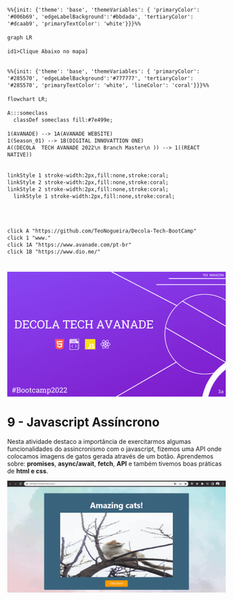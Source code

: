 #
```mermaid
%%{init: {'theme': 'base', 'themeVariables': { 'primaryColor': '#006b69', 'edgeLabelBackground':'#bbdada', 'tertiaryColor': '#dcaab9', 'primaryTextColor': 'white'}}}%%

graph LR

id1>Clique Abaixo no mapa]

```
  ```mermaid

%%{init: {'theme': 'base', 'themeVariables': { 'primaryColor': '#285570', 'edgeLabelBackground':'#777777', 'tertiaryColor': '#285570', 'primaryTextColor': 'white', 'lineColor': 'coral'}}}%%

flowchart LR;

 A:::someclass
    classDef someclass fill:#7e499e;
    
1(AVANADE) --> 1A(AVANADE WEBSITE) 
1(Season_01) --> 1B(DIGITAL INNOVATTION ONE) 
A((DECOLA  TECH AVANADE 2022\n Branch Master\n )) --> 1((REACT NATIVE))


 linkStyle 1 stroke-width:2px,fill:none,stroke:coral;
  linkStyle 2 stroke-width:2px,fill:none,stroke:coral;
  linkStyle 2 stroke-width:2px,fill:none,stroke:coral;
    linkStyle 1 stroke-width:2px,fill:none,stroke:coral;




click A "https://github.com/TeoNogueira/Decola-Tech-BootCamp"
click 1 "www."
click 1A "https://www.avanade.com/pt-br"
click 1B "https://www.dio.me/"

```
#

![mthead](https://github.com/TeoNogueira/Decola-Tech-BootCamp/blob/master/GIFS/DECOLA%20TECH%20AVANADE.gif)

# 9 - Javascript Assíncrono

 Nesta atividade destaco a importância de exercitarmos algumas funcionalidades do assincronismo com o javascript, fizemos uma API onde colocamos imagens de gatos gerada através de um botão. Aprendemos sobre: **promises**, **async/await**, **fetch**, **API** e também tivemos boas práticas de **html e css**.
 
 
 ![MasterAsync](https://github.com/TeoNogueira/Decola-Tech-BootCamp/blob/master/GIFS/cats.gif)
